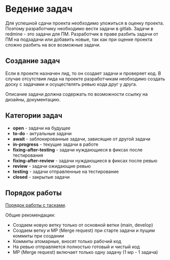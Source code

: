 # Ведение задач

Для успешной сдачи проекта необходимо уложиться в оценку проекта. Поэтому разработчику необходимо вести задачи в gitlab. Задачи в redmine - это задачи для ПМ. Разработчик в праве разбить задачи от ПМ на подзадачи или добавить новые, так как при оценке проекта сложно разбить на все возможные задачи.

## Создание задач

Если в проекте назначен лид, то он создает задачи и проверяет код. 
В случае отсутствия лида на проекте разработчикам необходимо создать доску с задачами и осуществлять ревью кода друг у друга.

Описание задачи должна содержать по возможности ссылку на дизайны, документацию. 

## Категории задач

 - **open** - задачи на будущее
 - **to-do** - актуальные задачи
 - **await** - заблокированные задачи, зависящие от другой задачи
 - **in-progress** - текущие задачи в работе
 - **fixing-after-testing** - задачи нуждающиеся в фиксах после тестирования
 - **fixing-after-review** - задачи нуждающиеся в фиксах после ревью
 - **review** - задачи ожидающие ревью
 - **testing** - задачи отправленные на тестирование
 - **closed** - закрытые задачи

## Порядок работы

[Порядок работы с тасками](./workWithTask.md).

Общие рекомендации:
 - Создаем новую ветку только от основной ветки (main, develop)
 - Создаем ветку и МР (Merge request) при старте задачи и пущим коммиты при создании
 - Коммиты атомарные, вносят только рабочий код
 - На ревью отправляется полностью готовый и чистый код
 - МР (Merge request) включает только одну задачу (1 мр - 1 задача)
